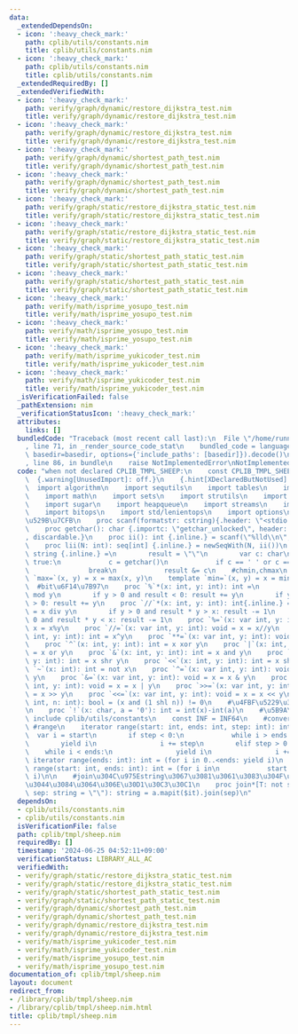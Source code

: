 ```yaml
---
data:
  _extendedDependsOn:
  - icon: ':heavy_check_mark:'
    path: cplib/utils/constants.nim
    title: cplib/utils/constants.nim
  - icon: ':heavy_check_mark:'
    path: cplib/utils/constants.nim
    title: cplib/utils/constants.nim
  _extendedRequiredBy: []
  _extendedVerifiedWith:
  - icon: ':heavy_check_mark:'
    path: verify/graph/dynamic/restore_dijkstra_test.nim
    title: verify/graph/dynamic/restore_dijkstra_test.nim
  - icon: ':heavy_check_mark:'
    path: verify/graph/dynamic/restore_dijkstra_test.nim
    title: verify/graph/dynamic/restore_dijkstra_test.nim
  - icon: ':heavy_check_mark:'
    path: verify/graph/dynamic/shortest_path_test.nim
    title: verify/graph/dynamic/shortest_path_test.nim
  - icon: ':heavy_check_mark:'
    path: verify/graph/dynamic/shortest_path_test.nim
    title: verify/graph/dynamic/shortest_path_test.nim
  - icon: ':heavy_check_mark:'
    path: verify/graph/static/restore_dijkstra_static_test.nim
    title: verify/graph/static/restore_dijkstra_static_test.nim
  - icon: ':heavy_check_mark:'
    path: verify/graph/static/restore_dijkstra_static_test.nim
    title: verify/graph/static/restore_dijkstra_static_test.nim
  - icon: ':heavy_check_mark:'
    path: verify/graph/static/shortest_path_static_test.nim
    title: verify/graph/static/shortest_path_static_test.nim
  - icon: ':heavy_check_mark:'
    path: verify/graph/static/shortest_path_static_test.nim
    title: verify/graph/static/shortest_path_static_test.nim
  - icon: ':heavy_check_mark:'
    path: verify/math/isprime_yosupo_test.nim
    title: verify/math/isprime_yosupo_test.nim
  - icon: ':heavy_check_mark:'
    path: verify/math/isprime_yosupo_test.nim
    title: verify/math/isprime_yosupo_test.nim
  - icon: ':heavy_check_mark:'
    path: verify/math/isprime_yukicoder_test.nim
    title: verify/math/isprime_yukicoder_test.nim
  - icon: ':heavy_check_mark:'
    path: verify/math/isprime_yukicoder_test.nim
    title: verify/math/isprime_yukicoder_test.nim
  _isVerificationFailed: false
  _pathExtension: nim
  _verificationStatusIcon: ':heavy_check_mark:'
  attributes:
    links: []
  bundledCode: "Traceback (most recent call last):\n  File \"/home/runner/.local/lib/python3.10/site-packages/onlinejudge_verify/documentation/build.py\"\
    , line 71, in _render_source_code_stat\n    bundled_code = language.bundle(stat.path,\
    \ basedir=basedir, options={'include_paths': [basedir]}).decode()\n  File \"/home/runner/.local/lib/python3.10/site-packages/onlinejudge_verify/languages/nim.py\"\
    , line 86, in bundle\n    raise NotImplementedError\nNotImplementedError\n"
  code: "when not declared CPLIB_TMPL_SHEEP:\n    const CPLIB_TMPL_SHEEP* = 1\n  \
    \  {.warning[UnusedImport]: off.}\n    {.hint[XDeclaredButNotUsed]: off.}\n  \
    \  import algorithm\n    import sequtils\n    import tables\n    import macros\n\
    \    import math\n    import sets\n    import strutils\n    import strformat\n\
    \    import sugar\n    import heapqueue\n    import streams\n    import deques\n\
    \    import bitops\n    import std/lenientops\n    import options\n    #\u5165\
    \u529B\u7CFB\n    proc scanf(formatstr: cstring){.header: \"<stdio.h>\", varargs.}\n\
    \    proc getchar(): char {.importc: \"getchar_unlocked\", header: \"<stdio.h>\"\
    , discardable.}\n    proc ii(): int {.inline.} = scanf(\"%lld\\n\", addr result)\n\
    \    proc lii(N: int): seq[int] {.inline.} = newSeqWith(N, ii())\n    proc si():\
    \ string {.inline.} =\n        result = \"\"\n        var c: char\n        while\
    \ true:\n            c = getchar()\n            if c == ' ' or c == '\\n':\n \
    \               break\n            result &= c\n    #chmin,chmax\n    template\
    \ `max=`(x, y) = x = max(x, y)\n    template `min=`(x, y) = x = min(x, y)\n  \
    \  #bit\u6F14\u7B97\n    proc `%`*(x: int, y: int): int =\n        result = x\
    \ mod y\n        if y > 0 and result < 0: result += y\n        if y < 0 and result\
    \ > 0: result += y\n    proc `//`*(x: int, y: int): int{.inline.} =\n        result\
    \ = x div y\n        if y > 0 and result * y > x: result -= 1\n        if y <\
    \ 0 and result * y < x: result -= 1\n    proc `%=`(x: var int, y: int): void =\
    \ x = x%y\n    proc `//=`(x: var int, y: int): void = x = x//y\n    proc `**`(x:\
    \ int, y: int): int = x^y\n    proc `**=`(x: var int, y: int): void = x = x^y\n\
    \    proc `^`(x: int, y: int): int = x xor y\n    proc `|`(x: int, y: int): int\
    \ = x or y\n    proc `&`(x: int, y: int): int = x and y\n    proc `>>`(x: int,\
    \ y: int): int = x shr y\n    proc `<<`(x: int, y: int): int = x shl y\n    proc\
    \ `~`(x: int): int = not x\n    proc `^=`(x: var int, y: int): void = x = x ^\
    \ y\n    proc `&=`(x: var int, y: int): void = x = x & y\n    proc `|=`(x: var\
    \ int, y: int): void = x = x | y\n    proc `>>=`(x: var int, y: int): void = x\
    \ = x >> y\n    proc `<<=`(x: var int, y: int): void = x = x << y\n    proc `[]`(x:\
    \ int, n: int): bool = (x and (1 shl n)) != 0\n    #\u4FBF\u5229\u306A\u5909\u63DB\
    \n    proc `!`(x: char, a = '0'): int = int(x)-int(a)\n    #\u5B9A\u6570\n   \
    \ include cplib/utils/constants\n    const INF = INF64\n    #converter\n\n   \
    \ #range\n    iterator range(start: int, ends: int, step: int): int =\n      \
    \  var i = start\n        if step < 0:\n            while i > ends:\n        \
    \        yield i\n                i += step\n        elif step > 0:\n        \
    \    while i < ends:\n                yield i\n                i += step\n   \
    \ iterator range(ends: int): int = (for i in 0..<ends: yield i)\n    iterator\
    \ range(start: int, ends: int): int = (for i in\n            start..<ends: yield\
    \ i)\n\n    #join\u304C\u975Estring\u3067\u3081\u3061\u3083\u304F\u3061\u3083\u9045\
    \u3044\u3084\u3064\u306E\u30D1\u30C3\u30C1\n    proc join*[T: not string](a: openArray[T],\
    \ sep: string = \"\"): string = a.mapit($it).join(sep)\n"
  dependsOn:
  - cplib/utils/constants.nim
  - cplib/utils/constants.nim
  isVerificationFile: false
  path: cplib/tmpl/sheep.nim
  requiredBy: []
  timestamp: '2024-06-25 04:52:11+09:00'
  verificationStatus: LIBRARY_ALL_AC
  verifiedWith:
  - verify/graph/static/restore_dijkstra_static_test.nim
  - verify/graph/static/restore_dijkstra_static_test.nim
  - verify/graph/static/shortest_path_static_test.nim
  - verify/graph/static/shortest_path_static_test.nim
  - verify/graph/dynamic/shortest_path_test.nim
  - verify/graph/dynamic/shortest_path_test.nim
  - verify/graph/dynamic/restore_dijkstra_test.nim
  - verify/graph/dynamic/restore_dijkstra_test.nim
  - verify/math/isprime_yukicoder_test.nim
  - verify/math/isprime_yukicoder_test.nim
  - verify/math/isprime_yosupo_test.nim
  - verify/math/isprime_yosupo_test.nim
documentation_of: cplib/tmpl/sheep.nim
layout: document
redirect_from:
- /library/cplib/tmpl/sheep.nim
- /library/cplib/tmpl/sheep.nim.html
title: cplib/tmpl/sheep.nim
---
```

